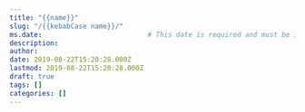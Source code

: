 ```yaml
---
title: "{{name}}"
slug: "/{{kebabCase name}}/"
ms.date:                          # This date is required and must be in the format MM/DD/YYYY. This is the date the article was last reviewed for technical accuracy. Include regardless of value in date:.
description:
author:
date: 2019-08-22T15:20:28.000Z
lastmod: 2019-08-22T15:20:28.000Z
draft: true
tags: []
categories: []
---
```

